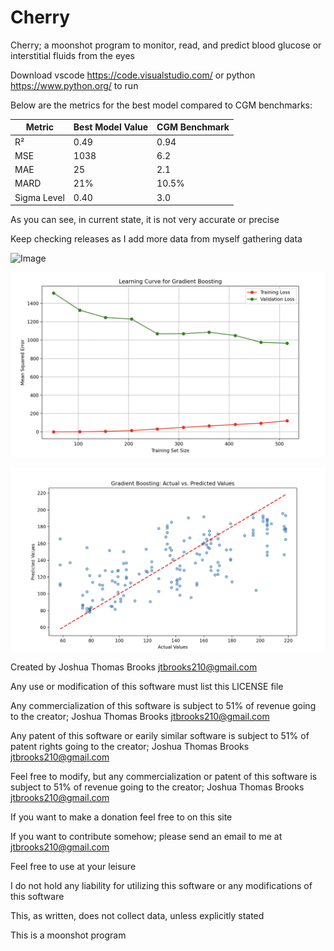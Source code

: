 # Cherry
Cherry; a moonshot program to monitor, read, and predict blood glucose or interstitial fluids from the eyes

Download vscode https://code.visualstudio.com/ or python https://www.python.org/ to run 

Below are the metrics for the best model compared to CGM benchmarks:

| Metric       | Best Model Value | CGM Benchmark |
|--------------|------------------|---------------|
| R²           | 0.49             | 0.94          |
| MSE          | 1038             | 6.2           |
| MAE          | 25               | 2.1           |
| MARD         | 21%              | 10.5%         |
| Sigma Level  | 0.40             | 3.0           |

As you can see, in current state, it is not very accurate or precise

Keep checking releases as I add more data from myself gathering data

![Image](pngfiles/1.png)

![Image](pngfiles/2.png)

![Image](pngfiles/3.png)

Created by Joshua Thomas Brooks jtbrooks210@gmail.com

Any use or modification of this software must list this LICENSE file

Any commercialization of this software is subject to 51% of revenue going to the creator; Joshua Thomas Brooks jtbrooks210@gmail.com

Any patent of this software or earily similar software is subject to 51% of patent rights going to the creator; Joshua Thomas Brooks jtbrooks210@gmail.com

Feel free to modify, but any commercialization or patent of this software is subject to 51% of revenue going to the creator; Joshua Thomas Brooks jtbrooks210@gmail.com

If you want to make a donation feel free to on this site

If you want to contribute somehow; please send an email to me at jtbrooks210@gmail.com

Feel free to use at your leisure

I do not hold any liability for utilizing this software or any modifications of this software

This, as written, does not collect data, unless explicitly stated

This is a moonshot program
